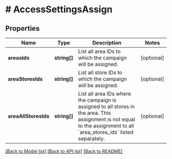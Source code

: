 # # AccessSettingsAssign

## Properties

Name | Type | Description | Notes
------------ | ------------- | ------------- | -------------
**areasIds** | **string[]** | List all area IDs to which the campaign will be assigned. | [optional]
**areaStoresIds** | **string[]** | List all store IDs to which the campaign will be assigned. | [optional]
**areaAllStoresIds** | **string[]** | List all area IDs where the campaign is assigned to all stores in the area. This assignment is not equal to the assignment to all &#x60;area_stores_ids&#x60; listed separately. | [optional]

[[Back to Model list]](../../README.md#models) [[Back to API list]](../../README.md#endpoints) [[Back to README]](../../README.md)
